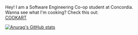 Hey! I am a Software Engineering Co-op student at Concordia.  
Wanna see what I'm cooking? Check this out:  
[COOKART](https://cookart.onrender.com)

[![Anurag's GitHub stats](https://github-readme-stats.vercel.app/api?username=leonlolleonlol)](https://github.com/anuraghazra/github-readme-stats)

